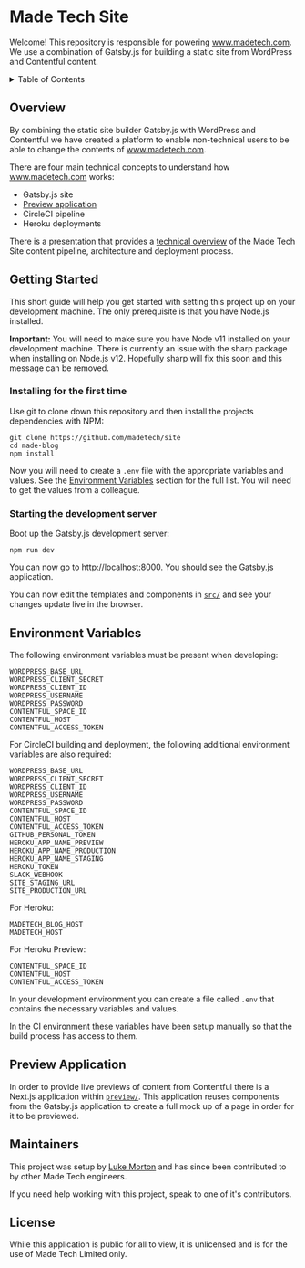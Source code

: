 # Made Tech Site

Welcome! This repository is responsible for powering www.madetech.com. We use a combination of Gatsby.js for building a static site from WordPress and Contentful content.

<details>
  <summary>Table of Contents</summary>

  - [Overview](#overview)
  - [Getting Started](#getting-started)
  - [Environment Variables](#environment-variables)
  - [Preview Application](#preview-application)
  - [Get Help from Maintainers](#maintainers)
  - [License](#license)
</details>

## Overview

By combining the static site builder Gatsby.js with WordPress and Contentful we have created a platform to enable non-technical users to be able to change the contents of www.madetech.com.

There are four main technical concepts to understand how www.madetech.com works:

- Gatsby.js site
- [Preview application](#preview-application)
- CircleCI pipeline
- Heroku deployments

There is a presentation that provides a [technical overview](https://docs.google.com/presentation/d/1gvLGlfNV3dPTr7EXeXm_Jy1wPhTjLAQfMFGNR2qtSnM/edit#slide=id.g59303a9326_0_296) of the Made Tech Site content pipeline, architecture and deployment process.

## Getting Started

This short guide will help you get started with setting this project up on your development machine. The only prerequisite is that you have Node.js installed.

**Important:** You will need to make sure you have Node v11 installed on your development machine. There is currently an issue with the sharp package when installing on Node.js v12. Hopefully sharp will fix this soon and this message can be removed.

### Installing for the first time

Use git to clone down this repository and then install the projects dependencies with NPM:

```
git clone https://github.com/madetech/site
cd made-blog
npm install
```

Now you will need to create a `.env` file with the appropriate variables and values. See the [Environment Variables](#environment-variables) section for the full list. You will need to get the values from a colleague.

### Starting the development server

Boot up the Gatsby.js development server:

```
npm run dev
```

You can now go to http://localhost:8000. You should see the Gatsby.js application.

You can now edit the templates and components in [`src/`](src/) and see your changes update live in the browser.

## Environment Variables

The following environment variables must be present when developing:

```
WORDPRESS_BASE_URL
WORDPRESS_CLIENT_SECRET
WORDPRESS_CLIENT_ID
WORDPRESS_USERNAME
WORDPRESS_PASSWORD
CONTENTFUL_SPACE_ID
CONTENTFUL_HOST
CONTENTFUL_ACCESS_TOKEN
```

For CircleCI building and deployment, the following additional environment variables are also required:

```
WORDPRESS_BASE_URL
WORDPRESS_CLIENT_SECRET
WORDPRESS_CLIENT_ID
WORDPRESS_USERNAME
WORDPRESS_PASSWORD
CONTENTFUL_SPACE_ID
CONTENTFUL_HOST
CONTENTFUL_ACCESS_TOKEN
GITHUB_PERSONAL_TOKEN
HEROKU_APP_NAME_PREVIEW
HEROKU_APP_NAME_PRODUCTION
HEROKU_APP_NAME_STAGING
HEROKU_TOKEN
SLACK_WEBHOOK
SITE_STAGING_URL
SITE_PRODUCTION_URL
```

For Heroku:

```
MADETECH_BLOG_HOST
MADETECH_HOST
```

For Heroku Preview:

```
CONTENTFUL_SPACE_ID
CONTENTFUL_HOST
CONTENTFUL_ACCESS_TOKEN
```

In your development environment you can create a file called `.env` that contains the necessary variables and values.

In the CI environment these variables have been setup manually so that the build process has access to them.

## Preview Application

In order to provide live previews of content from Contentful there is a Next.js application within [`preview/`](preview/). This application reuses components from the Gatsby.js application to create a full mock up of a page in order for it to be previewed.

## Maintainers

This project was setup by [Luke Morton](luke@madetech.com) and has since been contributed to by other Made Tech engineers.

If you need help working with this project, speak to one of it's contributors.

## License

While this application is public for all to view, it is unlicensed and is for the use of Made Tech Limited only.
